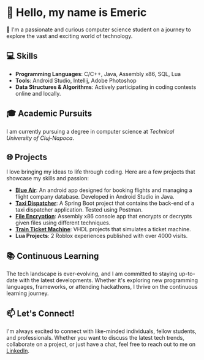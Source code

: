 
# 👋 Hello, my name is Emeric


🚀 I'm a passionate and curious computer science student on a journey to explore the vast and exciting world of technology.

## 💻 Skills
- **Programming Languages**: C/C++, Java, Assembly x86, SQL, Lua
- **Tools**: Android Studio, Intellij, Adobe Photoshop
- **Data Structures & Algorithms**: Actively participating in coding contests online and locally.
## 🎓 Academic Pursuits
I am currently pursuing a degree in computer science at *Technical University of Cluj-Napoca*. 

## 🌐 Projects
I love bringing my ideas to life through coding. Here are a few projects that showcase my skills and passion:

- [**Blue Air**](https://github.com/Dewva/BlueAir_): An android app designed for booking flights and managing a flight company database. Developed in Android Studio in Java.
- [**Taxi Dispatcher**](https://github.com/Dewva/TaxiDispatcher): A Spring Boot project that contains the back-end of a taxi dispatcher application. Tested using Postman.
- [**File Encryption**](https://github.com/Dewva/FileEncryptionASM): Assembly x86 console app that encrypts or decrypts given files using different techniques.
- [**Train Ticket Machine**](https://github.com/LoredanaBln/Automat_bilete_de_tren_PSN): VHDL projects that simulates a ticket machine.
- **Lua Projects**: 2 Roblox experiences published with over 4000 visits.

## 📚 Continuous Learning
The tech landscape is ever-evolving, and I am committed to staying up-to-date with the latest developments. Whether it's exploring new programming languages, frameworks, or attending hackathons, I thrive on the continuous learning journey.

## 📫 Let's Connect!
I'm always excited to connect with like-minded individuals, fellow students, and professionals. Whether you want to discuss the latest tech trends, collaborate on a project, or just have a chat, feel free to reach out to me on [LinkedIn](https://www.linkedin.com/in/emeric-arthur-bartha-183a14280/).



